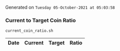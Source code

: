 Generated on `Tuesday 05-October-2021 at 05:03:58`

### Current to Target Coin Ratio
`current_coin_ratio.sh`

Date|Current|Target|Ratio
---|---|---|---
